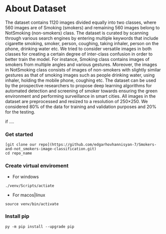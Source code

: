 # About Dataset
The dataset contains 1120 images divided equally into two classes, where 560 images are of Smoking (smokers) and remaining 560 images belong to NotSmoking (non-smokers) class. The dataset is curated by scanning through various search engines by entering multiple keywords that include cigarette smoking, smoker, person, coughing, taking inhaler, person on the phone, drinking water etc. We tried to consider versatile images in both classes for creating a certain degree of inter-class confusion in order to better train the model. For instance, Smoking class contains images of smokers from multiple angles and various gestures. Moreover, the images in NotSmoking class consists of images of non-smokers with slightly similar gestures as that of smoking images such as people drinking water, using inhaler, holding the mobile phone, coughing etc. The dataset can be used by the prospective researchers to propose deep learning algorithms for automated detection and screening of smoker towards ensuring the green environment and performing surveillance in smart cities. All images in the dataset are preprocessed and resized to a resolution of 250×250. We considered 80% of the data for training and validation purposes and 20% for the testing.

if ....
### Get started
```
[git clone our repo](https://github.com/edgarhovhannisyan-7/Smokers-and-not_smokers-image-classification.git)
cd repo_name
```
### Create virtual enviroment
 - For windows
```
./venv/Scripts/actiate
```
 -  For macos|linux
```
source venv/bin/activate
```
### Install pip
```
py -m pip install --upgrade pip
```

